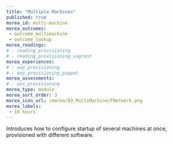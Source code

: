 ```yaml
---
title: "Multiple Machines"
published: true
morea_id: multi-machine
morea_outcomes:
 - outcome_multimachine
 - outcome_lookup
morea_readings:
# - reading_provisioning
# - reading_provisioning_vagrant
morea_experiences:
# - exp_provisioning
# - exp_provisioning_puppet
morea_assessments:
# - ass_provisioning
morea_type: module
morea_sort_order: 3
morea_icon_url: /morea/03_MultiMachine/FNetwork.png
morea_labels:
 - 10 hours
---
```

Introduces how to configure startup of several machines at once, provisioned with different software.